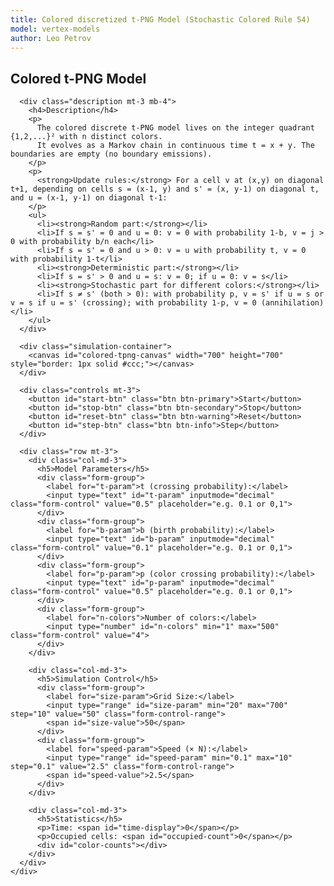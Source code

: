 ```yaml
---
title: Colored discretized t-PNG Model (Stochastic Colored Rule 54)
model: vertex-models
author: Leo Petrov
---
```


<div class="container" style="max-width: 1200px;">
  <div class="row">
    <div class="col-md-12">
      <h2>Colored t-PNG Model</h2>

      <div class="description mt-3 mb-4">
        <h4>Description</h4>
        <p>
          The colored discrete t-PNG model lives on the integer quadrant {1,2,...}² with n distinct colors.
          It evolves as a Markov chain in continuous time t = x + y. The boundaries are empty (no boundary emissions).
        </p>
        <p>
          <strong>Update rules:</strong> For a cell v at (x,y) on diagonal t+1, depending on cells s = (x-1, y) and s' = (x, y-1) on diagonal t, and u = (x-1, y-1) on diagonal t-1:
        </p>
        <ul>
          <li><strong>Random part:</strong></li>
          <li>If s = s' = 0 and u = 0: v = 0 with probability 1-b, v = j > 0 with probability b/n each</li>
          <li>If s = s' = 0 and u > 0: v = u with probability t, v = 0 with probability 1-t</li>
          <li><strong>Deterministic part:</strong></li>
          <li>If s = s' > 0 and u = s: v = 0; if u = 0: v = s</li>
          <li><strong>Stochastic part for different colors:</strong></li>
          <li>If s ≠ s' (both > 0): with probability p, v = s' if u = s or v = s if u = s' (crossing); with probability 1-p, v = 0 (annihilation)</li>
        </ul>
      </div>

      <div class="simulation-container">
        <canvas id="colored-tpng-canvas" width="700" height="700" style="border: 1px solid #ccc;"></canvas>
      </div>

      <div class="controls mt-3">
        <button id="start-btn" class="btn btn-primary">Start</button>
        <button id="stop-btn" class="btn btn-secondary">Stop</button>
        <button id="reset-btn" class="btn btn-warning">Reset</button>
        <button id="step-btn" class="btn btn-info">Step</button>
      </div>

      <div class="row mt-3">
        <div class="col-md-3">
          <h5>Model Parameters</h5>
          <div class="form-group">
            <label for="t-param">t (crossing probability):</label>
            <input type="text" id="t-param" inputmode="decimal" class="form-control" value="0.5" placeholder="e.g. 0.1 or 0,1">
          </div>
          <div class="form-group">
            <label for="b-param">b (birth probability):</label>
            <input type="text" id="b-param" inputmode="decimal" class="form-control" value="0.1" placeholder="e.g. 0.1 or 0,1">
          </div>
          <div class="form-group">
            <label for="p-param">p (color crossing probability):</label>
            <input type="text" id="p-param" inputmode="decimal" class="form-control" value="0.5" placeholder="e.g. 0.1 or 0,1">
          </div>
          <div class="form-group">
            <label for="n-colors">Number of colors:</label>
            <input type="number" id="n-colors" min="1" max="500" class="form-control" value="4">
          </div>
        </div>

        <div class="col-md-3">
          <h5>Simulation Control</h5>
          <div class="form-group">
            <label for="size-param">Grid Size:</label>
            <input type="range" id="size-param" min="20" max="700" step="10" value="50" class="form-control-range">
            <span id="size-value">50</span>
          </div>
          <div class="form-group">
            <label for="speed-param">Speed (× N):</label>
            <input type="range" id="speed-param" min="0.1" max="10" step="0.1" value="2.5" class="form-control-range">
            <span id="speed-value">2.5</span>
          </div>
        </div>

        <div class="col-md-3">
          <h5>Statistics</h5>
          <p>Time: <span id="time-display">0</span></p>
          <p>Occupied cells: <span id="occupied-count">0</span></p>
          <div id="color-counts"></div>
        </div>
      </div>
    </div>
  </div>
</div>

<script>
// Read & validate [0,1]; accepts both "." and ","
function readUnitInterval(id){
  const s = document.getElementById(id).value.trim().replace(',', '.');
  const x = Number(s);
  if (!Number.isFinite(x) || x < 0 || x > 1) throw new Error(`${id} must be between 0 and 1`);
  return x;
}

// Colored t-PNG Model
(function() {
    const canvas = document.getElementById('colored-tpng-canvas');
    const ctx = canvas.getContext('2d');
    const startBtn = document.getElementById('start-btn');
    const stopBtn = document.getElementById('stop-btn');
    const resetBtn = document.getElementById('reset-btn');
    const stepBtn = document.getElementById('step-btn');
    const tParam = document.getElementById('t-param');
    const bParam = document.getElementById('b-param');
    const pParam = document.getElementById('p-param');
    const nColorsParam = document.getElementById('n-colors');
    const sizeParam = document.getElementById('size-param');
    const sizeValue = document.getElementById('size-value');
    const speedParam = document.getElementById('speed-param');
    const speedValue = document.getElementById('speed-value');
    const timeDisplay = document.getElementById('time-display');
    const occupiedCount = document.getElementById('occupied-count');
    const colorCountsDiv = document.getElementById('color-counts');

    let t = 0.5;  // Crossing probability
    let b = 0.1;  // Birth probability
    let p = 0.5;  // Color crossing probability
    let nColors = 4; // Number of colors
    let speedMultiplier = 2.5; // Speed multiplier

    // Generate rainbow colors using HSL
    function generateRainbowPalette(n) {
        const colors = [];
        for (let i = 0; i < n; i++) {
            const hue = (i * 360) / n; // Distribute hues evenly around the color wheel
            const saturation = 80; // High saturation for vibrant colors
            const lightness = 50; // Medium lightness
            colors.push(`hsl(${hue}, ${saturation}%, ${lightness}%)`);
        }
        return colors;
    }
    
    let currentPalette = generateRainbowPalette(nColors);

    // Grid dimensions
    let gridSize = 50; // Grid size
    let cellSize = Math.min(canvas.width, canvas.height) / gridSize;

    // Grid state (0 = empty, 1-n = colors)
    let grid = [];
    let nextGrid = [];
    let time = 0;
    let animationId = null;
    let isRunning = false;

    // Initialize grid
    function initGrid() {
        grid = [];
        nextGrid = [];
        for (let i = 0; i < gridSize; i++) {
            grid[i] = [];
            nextGrid[i] = [];
            for (let j = 0; j < gridSize; j++) {
                grid[i][j] = 0;
                nextGrid[i][j] = 0;
            }
        }
        time = 0;
    }

    // Get cell value (with boundary conditions)
    function getCell(x, y) {
        if (x < 0 || y < 0 || x >= gridSize || y >= gridSize) {
            return 0;
        }
        return grid[x][y];
    }

    // Count cells by color
    function countCells() {
        let counts = new Array(nColors + 1).fill(0);
        for (let i = 0; i < gridSize; i++) {
            for (let j = 0; j < gridSize; j++) {
                counts[grid[i][j]]++;
            }
        }
        return counts;
    }

    // Update color statistics display
    function updateColorStats() {
        const counts = countCells();
        let html = '';
        let totalOccupied = 0;
        for (let i = 1; i <= nColors; i++) {
            if (counts[i] > 0) {
                html += `<div style="display: flex; align-items: center; margin: 2px 0;">
                    <span style="display: inline-block; width: 15px; height: 15px; background-color: ${currentPalette[i-1]}; margin-right: 5px; border: 1px solid #ccc;"></span>
                    Color ${i}: ${counts[i]}
                </div>`;
            }
            totalOccupied += counts[i];
        }
        colorCountsDiv.innerHTML = html;
        occupiedCount.textContent = totalOccupied;
    }

    // Single step of the Markov chain
    function step() {
        // Copy current grid to next grid
        for (let i = 0; i < gridSize; i++) {
            for (let j = 0; j < gridSize; j++) {
                nextGrid[i][j] = grid[i][j];
            }
        }

        // Process the diagonal at current time
        const nextTime = time + 1;

        // Process all points (x,y) where x + y = nextTime
        for (let x = 0; x <= Math.min(nextTime, gridSize - 1); x++) {
            const y = nextTime - x;
            if (y >= gridSize || y < 0) continue;

            // Boundaries are always empty
            if (x === 0 || y === 0) {
                nextGrid[x][y] = 0;
                continue;
            }

            // Interior points: apply the colored cellular automaton rule
            if (x > 0 && y > 0) {
                const s = getCell(x - 1, y);        // left neighbor on diagonal t
                const sPrime = getCell(x, y - 1);   // down neighbor on diagonal t
                const u = getCell(x - 1, y - 1);    // SW neighbor on diagonal t-1

                // Apply the colored rule based on the exact specification

                // RANDOM PART: s = s' = 0
                if (s === 0 && sPrime === 0) {
                    if (u === 0) {
                        // s = s' = 0 and u = 0: v = 0 prob 1-b; v = j > 0 prob b/n
                        if (Math.random() < (1 - b)) {
                            nextGrid[x][y] = 0;
                        } else {
                            // Choose a random color from 1 to nColors
                            nextGrid[x][y] = Math.floor(Math.random() * nColors) + 1;
                        }
                    } else {
                        // s = s' = 0 and u > 0: v = u prob t, v = 0 prob 1-t
                        nextGrid[x][y] = (Math.random() < t) ? u : 0;
                    }
                }
                // DETERMINISTIC PART: at least one of s, s' is non-zero
                else if (s === sPrime && s > 0) {
                    // s = s' > 0
                    if (u === s) {
                        // u = s = s': v = 0
                        nextGrid[x][y] = 0;
                    } else if (u === 0) {
                        // u = 0: v = s
                        nextGrid[x][y] = s;
                    } else {
                        // Invalid situation: u ≠ 0 and u ≠ s
                        console.error(`Invalid evolution at (${x},${y}): s=${s}, s'=${sPrime}, u=${u}`);
                        alert(`Error: Invalid configuration at position (${x},${y}). s=${s}, s'=${sPrime}, u=${u}. This should not occur!`);
                        nextGrid[x][y] = 0;
                    }
                } else if (s !== sPrime) {
                    // s ≠ s'
                    if (s > 0 && sPrime > 0) {
                        // Both s and s' are non-zero and different
                        // Apply stochastic crossing/annihilation rule
                        if (Math.random() < p) {
                            // Crossing with probability p
                            if (u === s) {
                                nextGrid[x][y] = sPrime;
                            } else if (u === sPrime) {
                                nextGrid[x][y] = s;
                            } else if (u === 0) {
                                // u = 0: randomly pick one to survive
                                nextGrid[x][y] = (Math.random() < 0.5) ? s : sPrime;
                            } else {
                                // u is some other color - invalid
                                console.error(`Invalid evolution at (${x},${y}): s=${s}, s'=${sPrime}, u=${u}`);
                                alert(`Error: Invalid configuration at position (${x},${y}). s=${s}, s'=${sPrime}, u=${u}. This should not occur!`);
                                nextGrid[x][y] = 0;
                            }
                        } else {
                            // Annihilation with probability 1-p
                            nextGrid[x][y] = 0;
                        }
                    } else {
                        // Exactly one of s, s' is 0 (since they're different and not both 0)
                        // We need to treat this case carefully to match the uncolored model
                        const nonZero = (s > 0) ? s : sPrime;
                        const zero = 0;

                        // Apply the same swap rule as if 0 were a color
                        if (u === nonZero) {
                            nextGrid[x][y] = zero;  // v = 0
                        } else if (u === zero) {
                            nextGrid[x][y] = nonZero;  // v = the non-zero color
                        } else {
                            // u is some other color - this shouldn't happen
                            console.error(`Invalid evolution at (${x},${y}): s=${s}, s'=${sPrime}, u=${u}`);
                            alert(`Error: Invalid configuration at position (${x},${y}). s=${s}, s'=${sPrime}, u=${u}. This should not occur!`);
                            nextGrid[x][y] = 0;
                        }
                    }
                } else {
                    // This should never happen - we've covered all cases
                    console.error(`Unexpected case at (${x},${y}): s=${s}, s'=${sPrime}, u=${u}`);
                    alert(`Error: Unexpected case at (${x},${y}). Please check the logic.`);
                    nextGrid[x][y] = 0;
                }
            }
        }

        // Swap grids
        let temp = grid;
        grid = nextGrid;
        nextGrid = temp;

        time++;
        timeDisplay.textContent = time;
        updateColorStats();

        // Auto-stop condition: t >= 2N + 3
        if (time >= 2 * gridSize + 3) {
            isRunning = false;
            if (animationId) {
                clearTimeout(animationId);
            }
            startBtn.textContent = 'Start';
        }
    }

    // Draw the configuration
    function draw() {
        ctx.clearRect(0, 0, canvas.width, canvas.height);

        // Calculate cell size to fit the grid in the canvas
        cellSize = Math.min(canvas.width / gridSize, canvas.height / gridSize);

        // Draw grid background
        ctx.fillStyle = '#f8f8f8';
        ctx.fillRect(0, 0, gridSize * cellSize, gridSize * cellSize);

        // Draw grid lines (optional for small grids)
        if (gridSize <= 50) {
            ctx.strokeStyle = '#e0e0e0';
            ctx.lineWidth = 0.5;
            for (let i = 0; i <= gridSize; i++) {
                // Vertical lines
                ctx.beginPath();
                ctx.moveTo(i * cellSize, 0);
                ctx.lineTo(i * cellSize, gridSize * cellSize);
                ctx.stroke();
                // Horizontal lines
                ctx.beginPath();
                ctx.moveTo(0, i * cellSize);
                ctx.lineTo(gridSize * cellSize, i * cellSize);
                ctx.stroke();
            }
        }

        // Draw axes (thicker lines)
        ctx.strokeStyle = '#666';
        ctx.lineWidth = 2;
        // X-axis (bottom)
        ctx.beginPath();
        ctx.moveTo(0, gridSize * cellSize);
        ctx.lineTo(gridSize * cellSize, gridSize * cellSize);
        ctx.stroke();
        // Y-axis (left)
        ctx.beginPath();
        ctx.moveTo(0, 0);
        ctx.lineTo(0, gridSize * cellSize);
        ctx.stroke();

        // Draw next time diagonal (x + y = time + 1)
        if (time >= 0 && time + 1 < 2 * gridSize) {
            ctx.strokeStyle = '#333';
            ctx.lineWidth = 2;
            ctx.setLineDash([5, 5]);
            ctx.beginPath();

            const diagonalValue = time + 1.5;

            // Find start and end points
            let startX, startY, endX, endY;

            if (diagonalValue <= gridSize - 0.5) {
                startX = diagonalValue;
                startY = -0.5;
                endX = -0.5;
                endY = diagonalValue;
            } else {
                startX = gridSize - 0.5;
                startY = diagonalValue - (gridSize - 0.5);
                endX = diagonalValue - (gridSize - 0.5);
                endY = gridSize - 0.5;
            }

            // Clamp to grid bounds
            startX = Math.max(-0.5, Math.min(gridSize - 0.5, startX));
            startY = Math.max(-0.5, Math.min(gridSize - 0.5, startY));
            endX = Math.max(-0.5, Math.min(gridSize - 0.5, endX));
            endY = Math.max(-0.5, Math.min(gridSize - 0.5, endY));

            // Convert to canvas coordinates (remember y-axis is flipped)
            const canvasStartX = (startX + 0.5) * cellSize;
            const canvasStartY = (gridSize - 0.5 - startY) * cellSize;
            const canvasEndX = (endX + 0.5) * cellSize;
            const canvasEndY = (gridSize - 0.5 - endY) * cellSize;

            ctx.moveTo(canvasStartX, canvasStartY);
            ctx.lineTo(canvasEndX, canvasEndY);
            ctx.stroke();
            ctx.setLineDash([]);
        }

        // Draw occupied cells with colors
        for (let i = 0; i < gridSize; i++) {
            for (let j = 0; j < gridSize; j++) {
                if (grid[i][j] > 0) {
                    // Map grid coordinates to canvas
                    const canvasX = i * cellSize;
                    const canvasY = (gridSize - 1 - j) * cellSize;

                    // Use color from palette
                    ctx.fillStyle = currentPalette[grid[i][j] - 1];
                    ctx.fillRect(canvasX, canvasY, cellSize, cellSize);

                    // Add a subtle border for better visibility
                    if (gridSize <= 100) {
                        ctx.strokeStyle = 'rgba(0,0,0,0.1)';
                        ctx.lineWidth = 0.5;
                        ctx.strokeRect(canvasX, canvasY, cellSize, cellSize);
                    }
                }
            }
        }
    }

    // Animation loop
    function animate() {
        if (isRunning) {
            step();
            draw();
            const actualSpeed = speedMultiplier * gridSize / 10;
            animationId = setTimeout(() => {
                requestAnimationFrame(animate);
            }, 1000 / actualSpeed);
        }
    }

    // Event handlers
    startBtn.addEventListener('click', () => {
        if (!isRunning) {
            isRunning = true;
            animate();
            startBtn.textContent = 'Pause';
        } else {
            isRunning = false;
            if (animationId) {
                clearTimeout(animationId);
            }
            startBtn.textContent = 'Start';
        }
    });

    stopBtn.addEventListener('click', () => {
        isRunning = false;
        if (animationId) {
            clearTimeout(animationId);
        }
        startBtn.textContent = 'Start';
    });

    resetBtn.addEventListener('click', () => {
        isRunning = false;
        if (animationId) {
            clearTimeout(animationId);
        }
        initGrid();
        draw();
        startBtn.textContent = 'Start';
        timeDisplay.textContent = '0';
        updateColorStats();
    });

    stepBtn.addEventListener('click', () => {
        if (!isRunning) {
            step();
            draw();
        }
    });

    tParam.addEventListener('input', (e) => {
        try {
            t = readUnitInterval('t-param');
        } catch (err) {
            console.warn(err.message);
        }
    });

    bParam.addEventListener('input', (e) => {
        try {
            b = readUnitInterval('b-param');
        } catch (err) {
            console.warn(err.message);
        }
    });

    pParam.addEventListener('input', (e) => {
        try {
            p = readUnitInterval('p-param');
        } catch (err) {
            console.warn(err.message);
        }
    });

    nColorsParam.addEventListener('input', (e) => {
        const newColors = parseInt(e.target.value);
        if (newColors >= 1 && newColors <= 20) {
            nColors = newColors;
            // Generate new rainbow palette
            currentPalette = generateRainbowPalette(nColors);
            // Stop the simulation
            isRunning = false;
            if (animationId) {
                clearTimeout(animationId);
            }
            // Reset the grid
            initGrid();
            draw();
            startBtn.textContent = 'Start';
            timeDisplay.textContent = '0';
            updateColorStats();
        }
    });

    sizeParam.addEventListener('input', (e) => {
        const newSize = parseInt(e.target.value);
        sizeValue.textContent = newSize;

        // Stop the simulation first
        isRunning = false;
        if (animationId) {
            clearTimeout(animationId);
        }

        // Update grid size and reinitialize
        gridSize = newSize;
        cellSize = Math.min(canvas.width / gridSize, canvas.height / gridSize);
        initGrid();
        draw();
        startBtn.textContent = 'Start';
    });

    speedParam.addEventListener('input', (e) => {
        speedMultiplier = parseFloat(e.target.value);
        speedValue.textContent = speedMultiplier;
    });

    // Initialize
    initGrid();
    draw();
    updateColorStats();
})();
</script>

